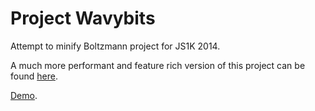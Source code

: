 # Project Wavybits #

Attempt to minify Boltzmann project for JS1K 2014.

A much more performant and feature rich version of this project can be found [here](https://github.com/ebenpack/lattice-boltzmann.js).

[Demo](http://www.ebenpackwood.com/pages/projects/js1k.html).
